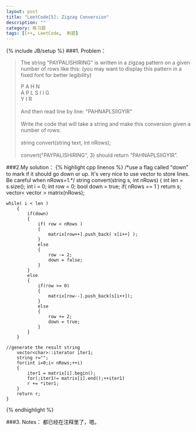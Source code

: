 ```yaml
---
layout: post
title: "LeetCode[5]: Zigzag Conversion"
description: ""
category: 练习题
tags: [C++, LeetCode,  刷题]
---
```

{% include JB/setup %}
###1. Problem：
<blockquote>
 The string "PAYPALISHIRING" is written in a zigzag pattern on a given number of rows like this: (you may want to display this pattern in a fixed font for better legibility)<br>

P   A   H   N<br>
A P L S I I G<br>
Y   I   R<br>
<br>
And then read line by line: "PAHNAPLSIIGYIR"<br>
<br>
Write the code that will take a string and make this conversion given a number of rows:<br>
<br>
string convert(string text, int nRows);<br>
<br>
convert("PAYPALISHIRING", 3) should return "PAHNAPLSIIGYIR".<br>
</blockquote>
###2.My solution：
{% highlight cpp linenos %}
/*use a flag called "down" to mark if it should go down or up.
It's very nice to use vector<char> to store lines.
Be careful when nRows=1.*/
string convert(string s, int nRows) {    
        int len = s.size();
        int i = 0;
        int row = 0;
        bool down = true;
        if( nRows == 1 ) return s;
        vector< vector<char> > matrix(nRows);
        
	while( i < len )
        {
            if(down)
            {
                if( row < nRows )
                {
                    matrix[row++].push_back( s[i++] );
                }
                else
                {
                    row -= 2;
                    down = false;
                }
            }
            else
            {
                if(row >= 0)
                {
                    matrix[row--].push_back(s[i++]);
                }
                else
                {
                    row += 2;
                    down = true;
                }
            }
        }
	
	//generate the result string
        vector<char>::iterator iter1;
        string r="";
        for(int i=0;i< nRows;++i)
        {
            iter1 = matrix[i].begin();
            for(;iter1!= matrix[i].end();++iter1)
            r += *iter1;
        }
        return r;
    }
{% endhighlight %}

###3. Notes：
都已经在注释里了，嗯。
